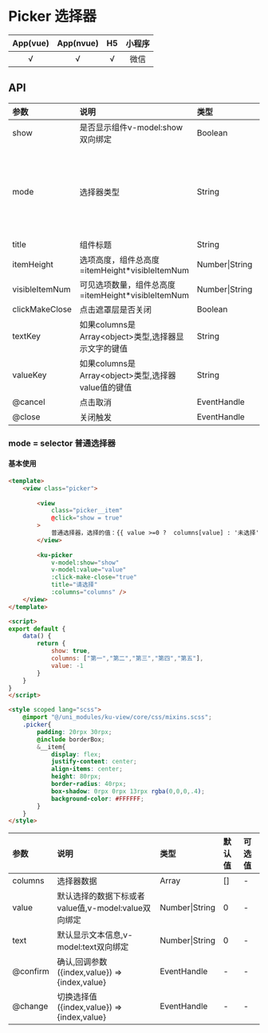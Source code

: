 # Picker 选择器
| App(vue) | App(nvue) | H5 | 小程序 |
|:-------:|:---------:|:---------:|:---------:|
| √   | √   | √   | 微信 |


## API
|参数|说明|类型|默认值|可选值|
|:------|:------|:------|:------|:------|
| show | 是否显示组件v-model:show双向绑定 | Boolean | false | true |
| mode | 选择器类型 | String | 'selector' |  [selector普通选择器](#mode = selector 普通选择器) |
| title | 组件标题 | String | '' | - |
| itemHeight | 选项高度，组件总高度=itemHeight*visibleItemNum | Number\|String | 50 | - |
| visibleItemNum | 可见选项数量，组件总高度=itemHeight*visibleItemNum | Number\|String | 5 | - |
| clickMakeClose | 点击遮罩层是否关闭 | Boolean | true | false |
| textKey | 如果columns是Array\<object\>类型,选择器显示文字的键值 | String | 'text' | - |
| valueKey | 如果columns是Array\<object\>类型,选择器value值的键值 | String | 'value' | - |
| @cancel | 点击取消 | EventHandle | - | - |
| @close | 关闭触发 | EventHandle | - | - |



### mode = selector 普通选择器
#### 基本使用
```html
<template>
	<view class="picker">
		
		<view 
			class="picker__item" 
			@click="show = true"
		>
			普通选择器，选择的值：{{ value >=0 ?  columns[value] : '未选择'}}
		</view>
		
		<ku-picker 
			v-model:show="show"
			v-model:value="value"
			:click-make-close="true"
			title="请选择"
			:columns="columns" />
	</view>
</template>

<script>
export default {
	data() {
		return {
			show: true,
			columns: ["第一","第二","第三","第四","第五"],
			value: -1
		}
	}
}
</script>

<style scoped lang="scss">
	@import "@/uni_modules/ku-view/core/css/mixins.scss";
	.picker{
		padding: 20rpx 30rpx;
		@include borderBox;
		&__item{
			display: flex;
			justify-content: center;
			align-items: center;
			height: 80rpx;
			border-radius: 40rpx;
			box-shadow: 0rpx 0rpx 13rpx rgba(0,0,0,.4);
			background-color: #FFFFFF;
		}
	}
</style>
```
|参数|说明|类型|默认值|可选值|
|:------|:------|:------|:------|:------|
| columns | 选择器数据 | Array | [] | - |
| value | 默认选择的数据下标或者value值,v-model:value双向绑定 | Number\|String| 0 | - |
| text | 默认显示文本信息,v-model:text双向绑定 | Number\|String| 0 | - |
| @confirm | 确认,回调参数({index,value}) => {index,value} | EventHandle | - | - |
| @change | 切换选择值({index,value}) => {index,value} | EventHandle | - | - |